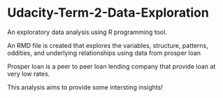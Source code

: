 # Udacity-Term-2-Data-Exploration

An exploratory data analysis using R programming tool.

An RMD file is created that explores the variables, structure, patterns, oddities, and underlying relationships using data from prosper loan

Prosper loan is a peer to peer loan lending company that provide loan at very low rates. 

This analysis aims to provide some intersting insights!

